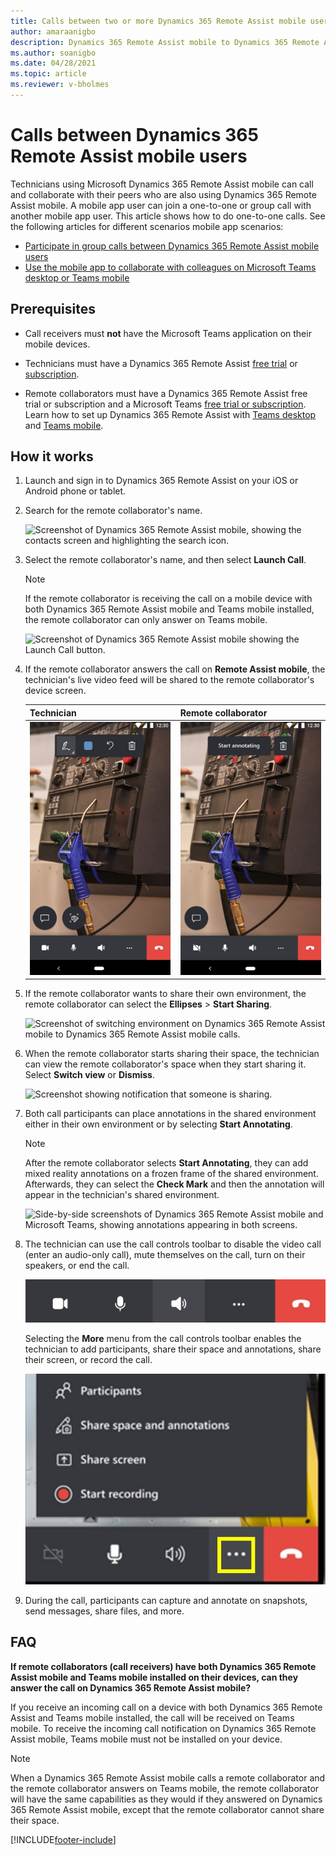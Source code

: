 ```yaml
---
title: Calls between two or more Dynamics 365 Remote Assist mobile users
author: amaraanigbo
description: Dynamics 365 Remote Assist mobile to Dynamics 365 Remote Assist mobile calling  
ms.author: soanigbo
ms.date: 04/28/2021
ms.topic: article
ms.reviewer: v-bholmes
---
```


# Calls between Dynamics 365 Remote Assist mobile users

Technicians using Microsoft Dynamics 365 Remote Assist mobile can call and collaborate with their peers who are also using Dynamics 365 Remote Assist mobile. A mobile app user can join a one-to-one or group call with another mobile app user. This article shows how to do one-to-one calls. See the following articles for different scenarios mobile app scenarios:

- [Participate in group calls between Dynamics 365 Remote Assist mobile users](group-calling.md)
- [Use the mobile app to collaborate with colleagues on Microsoft Teams desktop or Teams mobile](remote-assist-mobile-to-teams-calls.md)

## Prerequisites

- Call receivers must **not** have the Microsoft Teams application on their mobile devices. 

- Technicians must have a Dynamics 365 Remote Assist [free trial](../try-remote-assist.md) or [subscription](../buy-remote-assist.md).

- Remote collaborators must have a Dynamics 365 Remote Assist free trial or subscription and a Microsoft Teams [free trial or subscription](https://www.microsoft.com/microsoft-365/microsoft-teams/group-chat-software). Learn how to set up Dynamics 365 Remote Assist with [Teams desktop](../teams-pc-all.md) and [Teams mobile](../teams-mobile-all.md).

## How it works

1. Launch and sign in to Dynamics 365 Remote Assist on your iOS or Android phone or tablet.

2. Search for the remote collaborator's name.

    ![Screenshot of Dynamics 365 Remote Assist mobile, showing the contacts screen and highlighting the search icon.](./media/calls_2.png "Search")

3. Select the remote collaborator's name, and then select **Launch Call**.

   > [!NOTE]
   > If the remote collaborator is receiving the call on a mobile device with both Dynamics 365 Remote Assist mobile and Teams mobile installed, the remote collaborator can only answer on Teams mobile. 

    ![Screenshot of Dynamics 365 Remote Assist mobile showing the Launch Call button.](./media/calls_3.png)

4. If the remote collaborator answers the call on **Remote Assist mobile**, the technician's live video feed will be shared to the remote collaborator's device screen.

     |Technician|Remote collaborator|
     |------------------------------------------------|------------------------------------------------|
     |![Screenshot of Dynamics 365 Remote Assist mobile to Dynamics 365 Remote Assist mobile call.](./media/technician-toolbar.jpg)|![Screenshot of Dynamics 365 Remote Assist mobile to Dynamics 365 Remote Assist mobile call.](./media/remote-collaborator-toolbar.jpg)|    

5. If the remote collaborator wants to share their own environment, the remote collaborator can select the **Ellipses** > **Start Sharing**.

    ![Screenshot of switching environment on Dynamics 365 Remote Assist mobile to Dynamics 365 Remote Assist mobile calls.](./media/spectator-ram-ram.png)

6. When the remote collaborator starts sharing their space, the technician can view the remote collaborator's space when they start sharing it. Select **Switch view** or **Dismiss**.

    ![Screenshot showing notification that someone is sharing.](./media/notif-started-sharing.png "View others' space")

7. Both call participants can place annotations in the shared environment either in their own environment or by selecting **Start Annotating**. 

    > [!NOTE] 
    > After the remote collaborator selects **Start Annotating**, they can add mixed reality annotations on a frozen frame of the shared environment. Afterwards, they can select the **Check Mark** and then the annotation will appear in the technician's shared environment.

    ![Side-by-side screenshots of Dynamics 365 Remote Assist mobile and Microsoft Teams, showing annotations appearing in both screens.](./media/ram-ram-remote-collab.png "Place Annotations")

8. The technician can use the call controls toolbar to disable the video call (enter an audio-only call), mute themselves on the call, turn on their speakers, or end the call. 

    ![Screenshot of the Dynamics 365 Remote Assist call controls toolbar.](./media/call-controls-1.jpg)
    
    Selecting the **More** menu from the call controls toolbar enables the technician to add participants, share their space and annotations, share their screen, or record the call.
    
    ![Screenshot of the Dynamics 365 Remote Assist call controls toolbar with More menu highlighted and opened.](./media/call-controls-more-menu.jpg)

9. During the call, participants can capture and annotate on snapshots, send messages, share files, and more.

## FAQ 

**If remote collaborators (call receivers) have both Dynamics 365 Remote Assist mobile and Teams mobile installed on their devices, can they answer the call on Dynamics 365 Remote Assist mobile?** 

If you receive an incoming call on a device with both Dynamics 365 Remote Assist and Teams mobile installed, the call will be received on Teams mobile. To receive the incoming call notification on Dynamics 365 Remote Assist mobile, Teams mobile must not be installed on your device.

> [!NOTE] 
> When a Dynamics 365 Remote Assist mobile calls a remote collaborator and the remote collaborator answers on Teams mobile, the remote collaborator will have the same capabilities as they would if they answered on Dynamics 365 Remote Assist mobile, except that the remote collaborator cannot share their space.


[!INCLUDE[footer-include](../../includes/footer-banner.md)]
